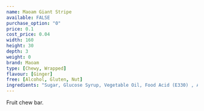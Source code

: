 ```yaml
---
name: Maoam Giant Stripe
available: FALSE
purchase_option: "0"
price: 0.1
cost_price: 0.04
width: 160
height: 30
depth: 3
weight: 0
brand: Maoam
type: [Chewy, Wrapped]
flavour: [Ginger]
free: [Alcohol, Gluten, Nut]
ingredients: "Sugar, Glucose Syrup, Vegetable Oil, Food Acid (E330) , Artificial Flavourings, Humectant (Sorbitol Syrup), Fruit Juice  3% From Concentrate, Strawberry, Celling Agent Gelatine, Citric Acid, Fruit and Plant Concentrates; Safflower, Sweet Potato, Carrot, Radish, Blackcurrant, Hibiscus, Flavourings, Invert Sugar Syrup"
---
```

Fruit chew bar.